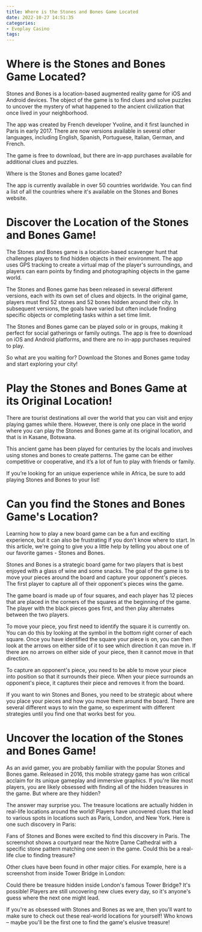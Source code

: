 ```yaml
---
title: Where is the Stones and Bones Game Located
date: 2022-10-27 14:51:35
categories:
- Evoplay Casino
tags:
---
```



#  Where is the Stones and Bones Game Located?

Stones and Bones is a location-based augmented reality game for iOS and Android devices. The object of the game is to find clues and solve puzzles to uncover the mystery of what happened to the ancient civilization that once lived in your neighborhood.

The app was created by French developer Yvoline, and it first launched in Paris in early 2017. There are now versions available in several other languages, including English, Spanish, Portuguese, Italian, German, and French.

The game is free to download, but there are in-app purchases available for additional clues and puzzles.

Where is the Stones and Bones game located?

The app is currently available in over 50 countries worldwide. You can find a list of all the countries where it's available on the Stones and Bones website.

#  Discover the Location of the Stones and Bones Game!

The Stones and Bones game is a location-based scavenger hunt that challenges players to find hidden objects in their environment. The app uses GPS tracking to create a virtual map of the player's surroundings, and players can earn points by finding and photographing objects in the game world.

The Stones and Bones game has been released in several different versions, each with its own set of clues and objects. In the original game, players must find 52 stones and 52 bones hidden around their city. In subsequent versions, the goals have varied but often include finding specific objects or completing tasks within a set time limit.

The Stones and Bones game can be played solo or in groups, making it perfect for social gatherings or family outings. The app is free to download on iOS and Android platforms, and there are no in-app purchases required to play.

So what are you waiting for? Download the Stones and Bones game today and start exploring your city!

#  Play the Stones and Bones Game at its Original Location!

There are tourist destinations all over the world that you can visit and enjoy playing games while there. However, there is only one place in the world where you can play the Stones and Bones game at its original location, and that is in Kasane, Botswana.

This ancient game has been played for centuries by the locals and involves using stones and bones to create patterns. The game can be either competitive or cooperative, and it’s a lot of fun to play with friends or family.

If you’re looking for an unique experience while in Africa, be sure to add playing Stones and Bones to your list!

#  Can you find the Stones and Bones Game's Location?

Learning how to play a new board game can be a fun and exciting experience, but it can also be frustrating if you don't know where to start. In this article, we're going to give you a little help by telling you about one of our favorite games - Stones and Bones.

Stones and Bones is a strategic board game for two players that is best enjoyed with a glass of wine and some snacks. The goal of the game is to move your pieces around the board and capture your opponent's pieces. The first player to capture all of their opponent's pieces wins the game.

The game board is made up of four squares, and each player has 12 pieces that are placed in the corners of the squares at the beginning of the game. The player with the black pieces goes first, and then play alternates between the two players.

To move your piece, you first need to identify the square it is currently on. You can do this by looking at the symbol in the bottom right corner of each square. Once you have identified the square your piece is on, you can then look at the arrows on either side of it to see which direction it can move in. If there are no arrows on either side of your piece, then it cannot move in that direction.

To capture an opponent's piece, you need to be able to move your piece into position so that it surrounds their piece. When your piece surrounds an opponent's piece, it captures their piece and removes it from the board.

If you want to win Stones and Bones, you need to be strategic about where you place your pieces and how you move them around the board. There are several different ways to win the game, so experiment with different strategies until you find one that works best for you.

#  Uncover the location of the Stones and Bones Game!

As an avid gamer, you are probably familiar with the popular Stones and Bones game. Released in 2016, this mobile strategy game has won critical acclaim for its unique gameplay and immersive graphics. If you're like most players, you are likely obsessed with finding all of the hidden treasures in the game. But where are they hidden?

The answer may surprise you. The treasure locations are actually hidden in real-life locations around the world! Players have uncovered clues that lead to various spots in locations such as Paris, London, and New York. Here is one such discovery in Paris:

Fans of Stones and Bones were excited to find this discovery in Paris. The screenshot shows a courtyard near the Notre Dame Cathedral with a specific stone pattern matching one seen in the game. Could this be a real-life clue to finding treasure?

Other clues have been found in other major cities. For example, here is a screenshot from inside Tower Bridge in London:

Could there be treasure hidden inside London's famous Tower Bridge? It's possible! Players are still uncovering new clues every day, so it's anyone's guess where the next one might lead.

If you're as obsessed with Stones and Bones as we are, then you'll want to make sure to check out these real-world locations for yourself! Who knows – maybe you'll be the first one to find the game's elusive treasure!